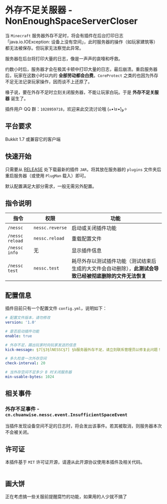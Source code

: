 # 外存不足关服器 - NonEnoughSpaceServerCloser

当 `Minecraft` 服务器外存不足时，将会有插件在后台打印日志「java.io.IOException: 设备上没有空间」，此时服务器的操作（如玩家建筑等）都无法被保存。但玩家无法察觉此异常。

服务器在后台将打印大量的日志，像是一声声的哀嚎和呼救。

约数小时后，服务器才会在极其卡顿中打印大量的日志，最后崩溃。重启服务器后，玩家在这数小时以内的 **全部劳动都会白费**。`CoreProtect` 之类的也因为外存不足无法记录玩家操作，因而谈不上还原了。

椽子说，要在外存不足时立刻关闭服务器，不能让玩家白玩。于是 **外存不足关服器** 诞生了。

插件用户 QQ 群：`1028959718`，欢迎来此交流讨论哦 (๑•̀ㅂ•́)و✧

## 平台要求

Bukkit 1.7 或兼容它的客户端

## 快速开始

只需要从 [RELEASE](./releases) 处下载最新的插件 `JAR`，将其放在服务器的 `plugins` 文件夹后重启服务器（或使用 `PlugMan` 载入）即可。

默认配置满足大部分需求，一般无需另外配置。

## 指令说明

| 指令 | 权限 | 功能 |
|-----|-----|------|
|`/nessc`|`nessc.reverse`|启动或关闭插件功能|
|`/nessc reload`|`nessc.reload`|重载配置文件|
|`/nessc info`|无|显示插件信息|
|`/nessc test`|`nessc.test`|耗尽外存以测试插件功能（测试结束后生成的大文件会自动删除），**此测试会导致已经被彻底删除的文件无法恢复**|

## 配置信息

插件目前只有一个配置文件 `config.yml`，说明如下：

```yaml
# 配置文件版本，请勿修改
version: '1.0'

# 是否启动插件功能
enable: true

# 外存不足，踢出玩家时向玩家发送的信息
kick-message: §7[§3§lNESSC§7] §b服务器外存不足，请立刻联系管理员以修复此问题！

# 多久检查一次外存空间
check-interval: 20

# 当外存空间不足多少 B 时关闭服务器
min-usable-bytes: 1024
```

## 相关事件

### 外存不足事件 - `cn.chuanwise.nessc.event.InsufficientSpaceEvent`

当插件发现设备空间不足的日志时，将会发出该事件。若其被取消，则服务器本次不会被关闭。

## 许可证

本插件基于 `MIT` 许可证开源，请遵从此开源协议使用本插件及相关代码。

```
```

## 画大饼

正在考虑搞一些关服前提醒腐竹的功能，如果用的人少就不搞了



